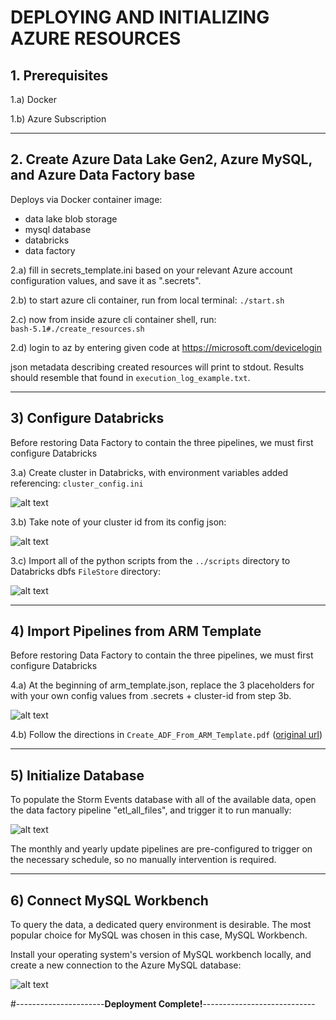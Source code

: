 # DEPLOYING AND INITIALIZING AZURE RESOURCES


## 1. Prerequisites

1.a) Docker  

1.b) Azure Subscription

-----

## 2. Create Azure Data Lake Gen2, Azure MySQL, and Azure Data Factory base

Deploys via Docker container image:  
  - data lake blob storage   
  - mysql database   
  - databricks   
  - data factory   

2.a) fill in secrets_template.ini based on your relevant Azure account configuration values, and save it as ".secrets".

2.b) to start azure cli container, run from local terminal:
`./start.sh`

2.c) now from inside azure cli container shell, run:   
`bash-5.1#./create_resources.sh`

2.d) login to az by entering given code at https://microsoft.com/devicelogin   

json metadata describing created resources will print to stdout.  Results should resemble that found in `execution_log_example.txt`.

----

## 3) Configure Databricks

Before restoring Data Factory to contain the three pipelines, we must first configure Databricks  

3.a) Create cluster in Databricks, with environment variables added referencing: `cluster_config.ini`  

![alt text](https://github.com/conner-mcnicholas/StormEventsDB/blob/main/imgs/databricks_cluster_setup.png?raw=true)  

3.b) Take note of your cluster id from its config json:  

![alt text](https://github.com/conner-mcnicholas/StormEventsDB/blob/main/imgs/databricks_find_cluster_id.png?raw=true)  

3.c) Import all of the python scripts from the `../scripts` directory to Databricks dbfs `FileStore` directory:  

![alt text](https://github.com/conner-mcnicholas/StormEventsDB/blob/main/imgs/databricks_import_scripts.png?raw=true)  

---

## 4) Import Pipelines from ARM Template

Before restoring Data Factory to contain the three pipelines, we must first configure Databricks  

4.a) At the beginning of arm_template.json, replace the 3 placeholders for with your own config values from .secrets + cluster-id from step 3b.  

![alt text](https://github.com/conner-mcnicholas/StormEventsDB/blob/main/imgs/datafactory_replace_template.png?raw=true)  

4.b) Follow the directions in `Create_ADF_From_ARM_Template.pdf` ([original url](https://www.c-sharpcorner.com/article/create-a-copy-of-azure-data-factory-using-azure-arm-templates/))  

---

## 5) Initialize Database

To populate the Storm Events database with all of the available data, open the data factory pipeline "etl_all_files", and trigger it to run manually:

![alt text](https://github.com/conner-mcnicholas/StormEventsDB/blob/main/imgs/trigger_now.png?raw=true)  

The monthly and yearly update pipelines are pre-configured to trigger on the necessary schedule, so no manually intervention is required.  

---

## 6) Connect MySQL Workbench

To query the data, a dedicated query environment is desirable.  The most popular choice for MySQL was chosen in this case, MySQL Workbench.  

Install your operating system's version of MySQL workbench locally, and create a new connection to the Azure MySQL database:  

![alt text](https://github.com/conner-mcnicholas/StormEventsDB/blob/main/imgs/mysqlconfig.png?raw=true)  

#----------------------**Deployment Complete!**----------------------------
